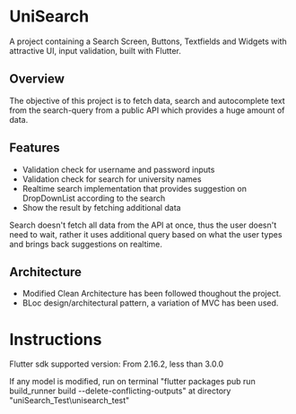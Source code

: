 # UniSearch

A project containing a Search Screen, Buttons, Textfields and Widgets with attractive UI, input validation, built with Flutter.

## Overview

The objective of this project is to fetch data, search and autocomplete text from the search-query from a public API which provides a huge amount of data.

## Features

- Validation check for username and password inputs
- Validation check for search for university names
- Realtime search implementation that provides suggestion on DropDownList according to the search
- Show the result by fetching additional data

Search doesn't fetch all data from the API at once, thus the user doesn't need to wait, rather it uses additional query based on what the user types and brings back suggestions on realtime.

## Architecture

- Modified Clean Architecture has been followed thoughout the project.
- BLoc design/architectural pattern, a variation of MVC has been used.

# Instructions

Flutter sdk supported version: From 2.16.2, less than 3.0.0

If any model is modified, run on terminal "flutter packages pub run build_runner build --delete-conflicting-outputs" at directory "uniSearch_Test\unisearch_test"
